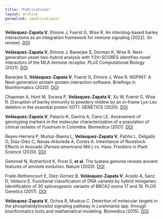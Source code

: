 ```yaml
---
title: "Publications"
layout: archive
permalink: /publications/
---
```


**Velásquez-Zapata V**, Elmore J, Fuerst G, Wise R. An interolog-based barley interactome as an integration framework for immune signaling (2022). (In review). [DOI](https://doi.org/10.1101/2021.11.02.466982)

**Velásquez-Zapata V**, Elmore J, Banerjee S, Dorman K, Wise R. Next-generation yeast-two-hybrid analysis with Y2H-SCORES identifies novel interactors of the MLA immune receptor. PLoS Computational Biology (2021). [DOI](https://doi.org/10.1371/journal.pcbi.1008890)

Banerjee S, **Velásquez-Zapata V**, Fuerst G, Elmore J, Wise R. NGPINT: A Next-generation protein-protein interaction software. Briefings in Bioinformatics (2020). [DOI](https://academic.oup.com/bib/advance-article/doi/10.1093/bib/bbaa351/6046042)

Chapman A, Hunt M, Surana P, **Velásquez-Zapata V**, Xu W, Fuerst G, Wise R. Disruption of barley immunity to powdery mildew by an in-frame Lys-Leu deletion in the essential protein SGT1. GENETICS (2020). [DOI](https://doi.org/10.1093/genetics/iyaa026)

**Velásquez-Zapata V**, Palacio K, Gaviria A, Cano LE. Assessment of genotyping markers in the molecular characterization of a population of clinical isolates of *Fusarium* in Colombia. Biomedica (2021). [DOI](https://revistabiomedica.org/index.php/biomedica/article/download/5869/4919/)

Reyes-Herrera P, Muñoz-Baena L, **Velásquez-Zapata V**, Patiño L, Delgado O, Díaz-Diez C, Navas-Arboleda A, Cortés A. Inheritance of Rootstock Effects in Avocado (*Persea americana* Mill.) cv. Hass. Frontiers in Plant Science (2020). [DOI](https://doi.org/10.3389/fpls.2020.555071) 

Gemmell N, Rutherford K, Prost S, **et al**. The tuatara genome reveals ancient features of amniote evolution. Nature (2020). [DOI](https://www.nature.com/articles/s41586-020-2561-9)

Fraile-Bethencourt E, Díez-Gómez B, **Velásquez-Zapata V**, Acedo A, Sanz D, Velasco E. Functional classification of DNA variants by hybrid minigenes: Identification of 30 spliceogeanic variants of BRCA2 exons 17 and 18. PLOS Genetics (2017). [DOI](https://doi.org/10.1371/journal.pgen.1006691)

**Velásquez-Zapata V**, Ochoa R, Muskus C. Detection of molecular targets in the phosphatidylinositol signaling pathway in *Leishmania* spp. through bioinformatics tools and mathematical modeling. Biomedica (2015). [DOI](https://doi.org/10.7705/biomedica.v35i2.2298)

